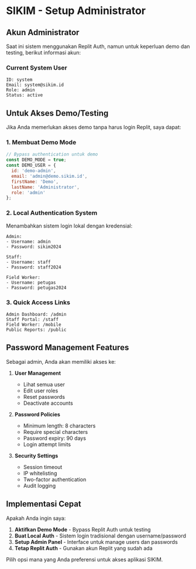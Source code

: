 # SIKIM - Setup Administrator

## Akun Administrator

Saat ini sistem menggunakan Replit Auth, namun untuk keperluan demo dan testing, berikut informasi akun:

### Current System User
```
ID: system
Email: system@sikim.id
Role: admin
Status: active
```

## Untuk Akses Demo/Testing

Jika Anda memerlukan akses demo tanpa harus login Replit, saya dapat:

### 1. Membuat Demo Mode
```javascript
// Bypass authentication untuk demo
const DEMO_MODE = true;
const DEMO_USER = {
  id: 'demo-admin',
  email: 'admin@demo.sikim.id',
  firstName: 'Demo',
  lastName: 'Administrator',
  role: 'admin'
};
```

### 2. Local Authentication System
Menambahkan sistem login lokal dengan kredensial:
```
Admin:
- Username: admin
- Password: sikim2024

Staff:
- Username: staff  
- Password: staff2024

Field Worker:
- Username: petugas
- Password: petugas2024
```

### 3. Quick Access Links
```
Admin Dashboard: /admin
Staff Portal: /staff
Field Worker: /mobile
Public Reports: /public
```

## Password Management Features

Sebagai admin, Anda akan memiliki akses ke:

1. **User Management**
   - Lihat semua user
   - Edit user roles
   - Reset passwords
   - Deactivate accounts

2. **Password Policies**
   - Minimum length: 8 characters
   - Require special characters
   - Password expiry: 90 days
   - Login attempt limits

3. **Security Settings**
   - Session timeout
   - IP whitelisting
   - Two-factor authentication
   - Audit logging

## Implementasi Cepat

Apakah Anda ingin saya:

1. **Aktifkan Demo Mode** - Bypass Replit Auth untuk testing
2. **Buat Local Auth** - Sistem login tradisional dengan username/password
3. **Setup Admin Panel** - Interface untuk manage users dan passwords
4. **Tetap Replit Auth** - Gunakan akun Replit yang sudah ada

Pilih opsi mana yang Anda preferensi untuk akses aplikasi SIKIM.